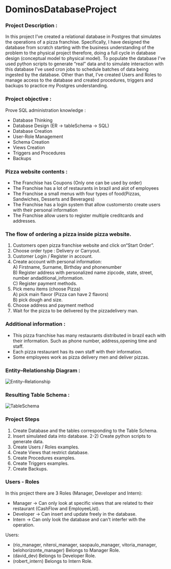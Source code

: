 # DominosDatabaseProject

### Project Description :
In this project I’ve created a relational database in Postgres that simulates the operations of a pizza franchise. Specifically, I have designed the database from scratch starting with the business understanding of the problem to the physical project therefore, doing a full cycle in database design (conceptual model to physical model). To populate the database I've used python scripts to generate “real” data and to simulate interaction with this database I've used cron jobs to schedule batches of data being ingested by the database. Other than that, I've created Users and Roles to manage access to the database and created procedures, triggers and backups to practice my Postgres understanding.


### Project objective : 
Prove SQL administration knowledge :
 * Database Thinking 
 * Database Design (ER -> tableSchema -> SQL)
 * Database Creation
 * User-Role Management
 * Schema Creation
 * Views Creation
 * Triggers and Procedures
 * Backups

### Pizza website contents :
* The Franchise has Coupons (Only one can be used by order)
* The Franchise has a lot of restaurants in brazil and alot of employees
* The Franchise a small menus with four types of food(Pizzas, Sandwiches, Desserts and Beverages)
* The Franchise has a login system that allow customersto create users with their personal information
* The Franchise allow users to register multiple creditcards and addresses.

### The flow of ordering a pizza inside pizza website.
1) Customers open pizza franchise website and click on“Start Order”.
2) Choose order type : Delivery or Carryout.
3) Customer Login / Register in account.
4) Create account with personal information: <br>
    A) Firstname, Surname, Birthday and phonenumber <br>
    B) Register address with personalized name zipcode, state, street, number andaditional_information. <br>
    C) Register payment methods.
5) Pick menu items (choose Pizza) <br>
    A) pick main flavor (Pizza can have 2 flavors) <br>
    B) pick dough and size. <br>
6) Choose address and payment method
7) Wait for the pizza to be delivered by the pizzadelivery man.

### Additional information :
* This pizza franchise has many restaurants distributed in brazil each with their information. Such as phone number, address,opening time and staff.
* Each pizza restaurant has its own staff with their information.
* Some employees work as pizza delivery men and deliver pizzas.

### Entity–Relationship Diagram :

![Entity–Relationship](Docs/DominosER.png "Entity–Relationship")

### Resulting Table Schema :

![TableSchema](Docs/TableSchema.png "TableSchema")

### Project Steps 

1) Create Database and the tables corresponding to the Table Schema.
2) Insert simulated data into database.
2-2) Create python scripts to generate data.
3) Create Users / Roles examples.
4) Create Views that restrict database.
5) Create Procedures examples.
6) Create Triggers examples.
7) Create Backups.


### Users - Roles

 In this project there are 3 Roles (Manager, Developer and Intern):
* Manager -> Can only look at specific views that are related to their restaurant (CashFlow and EmployeeList).
* Developer -> Can insert and update freely in the database.
* Intern -> Can only look the database and can't interfer with the operation.

Users:
* (rio_manager, niteroi_manager, saopaulo_manager, vitoria_manager, belohorizonte_manager) Belongs to Manager Role.
* (david_dev) Belongs to Developer Role.
* (robert_intern) Belongs to Intern Role.

